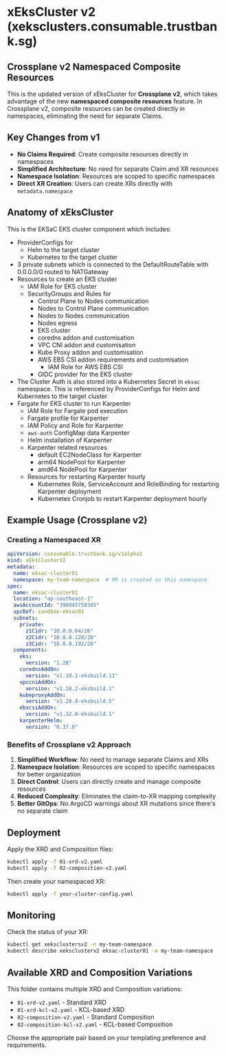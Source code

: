 # xEksCluster v2 (xeksclusters.consumable.trustbank.sg)

## Crossplane v2 Namespaced Composite Resources

This is the updated version of xEksCluster for **Crossplane v2**, which takes advantage of the new **namespaced composite resources** feature. In Crossplane v2, composite resources can be created directly in namespaces, eliminating the need for separate Claims.

## Key Changes from v1

- **No Claims Required**: Create composite resources directly in namespaces
- **Simplified Architecture**: No need for separate Claim and XR resources
- **Namespace Isolation**: Resources are scoped to specific namespaces
- **Direct XR Creation**: Users can create XRs directly with `metadata.namespace`

## Anatomy of xEksCluster

This is the EKSaC EKS cluster component which includes:
- ProviderConfigs for
  - Helm to the target cluster
  - Kubernetes to the target cluster
- 3 private subnets which is connected to the DefaultRouteTable with 0.0.0.0/0 routed to NATGateway
- Resources to create an EKS cluster
  - IAM Role for EKS cluster
  - SecurityGroups and Rules for
    - Control Plane to Nodes communication
    - Nodes to Control Plane communication
    - Nodes to Nodes communication
    - Nodes egress
    - EKS cluster
    - coredns addon and customisation
    - VPC CNI addon and customisation
    - Kube Proxy addon and customisation
    - AWS EBS CSI addon requirements and customisation
      - IAM Role for AWS EBS CSI
    - OIDC provider for the EKS cluster
- The Cluster Auth is also stored into a Kubernetes Secret in `eksac` namespace. This is referenced by ProviderConfigs for Helm and Kubernetes to the target cluster
- Fargate for EKS cluster to run Karpenter
  - IAM Role for Fargate pod execution
  - Fargate profile for Karpenter
  - IAM Policy and Role for Karpenter
  - `aws-auth` ConfigMap data Karpenter
  - Helm installation of Karpenter
  - Karpenter related resources
    - default EC2NodeClass for Karpenter
    - arm64 NodePool for Karpenter
    - amd64 NodePool for Karpenter
  - Resources for restarting Karpenter hourly
    - Kubernetes Role, ServiceAccount and RoleBinding for restarting Karpenter deployment
    - Kubernetes Cronjob to restart Karpenter deployment hourly

## Example Usage (Crossplane v2)

### Creating a Namespaced XR

```yaml
apiVersion: consumable.trustbank.sg/v1alpha1
kind: xEksClusterV2
metadata:
  name: eksac-cluster01
  namespace: my-team-namespace  # XR is created in this namespace
spec:
  name: eksac-cluster01
  location: "ap-southeast-1"
  awsAccountId: "390945758345"
  vpcRef: sandbox-eksac01
  subnets:
    private:
      z1Cidr: "10.0.0.64/26"
      z2Cidr: "10.0.0.128/26"
      z3Cidr: "10.0.0.192/26"
  components:
    eks:
      version: "1.28"
    corednsAddOn:
      version: "v1.10.1-eksbuild.11"
    vpccniAddOn:
      version: "v1.18.2-eksbuild.1"
    kubeproxyAddOn:
      version: "v1.28.8-eksbuild.5"
    ebscsiAddOn:
      version: "v1.32.0-eksbuild.1"
    karpenterHelm:
      version: "0.37.0"
```

### Benefits of Crossplane v2 Approach

1. **Simplified Workflow**: No need to manage separate Claims and XRs
2. **Namespace Isolation**: Resources are scoped to specific namespaces for better organization
3. **Direct Control**: Users can directly create and manage composite resources
4. **Reduced Complexity**: Eliminates the claim-to-XR mapping complexity
5. **Better GitOps**: No ArgoCD warnings about XR mutations since there's no separate claim

## Deployment

Apply the XRD and Composition files:

```bash
kubectl apply -f 01-xrd-v2.yaml
kubectl apply -f 02-composition-v2.yaml
```

Then create your namespaced XR:

```bash
kubectl apply -f your-cluster-config.yaml
```

## Monitoring

Check the status of your XR:

```bash
kubectl get xeksclustersv2 -n my-team-namespace
kubectl describe xeksclusterv2 eksac-cluster01 -n my-team-namespace
```

## Available XRD and Composition Variations

This folder contains multiple XRD and Composition variations:

- `01-xrd-v2.yaml` - Standard XRD
- `01-xrd-kcl-v2.yaml` - KCL-based XRD
- `02-composition-v2.yaml` - Standard Composition
- `02-composition-kcl-v2.yaml` - KCL-based Composition

Choose the appropriate pair based on your templating preference and requirements. 